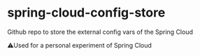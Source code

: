 # spring-cloud-config-store
 Github repo to store the external config vars of the Spring Cloud
 
 ⚠️Used for a personal experiment of Spring Cloud 
